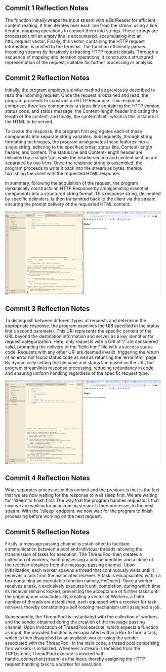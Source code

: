 ## Commit 1 Reflection Notes

The function initially wraps the input stream with a BufReader for efficient content reading. It then iterates over each line from the stream using a line iterator, mapping operations to convert them into strings. These strings are processed until an empty line is encountered, accumulating into an http_request vector. Finally, this vector, containing the HTTP request information, is printed to the terminal. The function efficiently parses incoming streams by iteratively extracting HTTP request details. Through a sequence of mapping and iteration operations, it constructs a structured representation of the request, suitable for further processing or analysis.

## Commit 2 Reflection Notes 


Initially, the program employs a similar method as previously described to read the incoming request. Once the request is obtained and read, the program proceeds to construct an HTTP Response. This response comprises three key components: a status line containing the HTTP version, status code, and status message; the Content-length header indicating the length of the content; and finally, the content itself, which in this instance is the HTML to be served.

To create the response, the program first segregates each of these components into separate string variables. Subsequently, through string formatting techniques, the program amalgamates these features into a single string, adhering to the specified order: status line, Content-length header, and content. The status line and Content-length header are delimited by a single \r\n, while the header section and content section are separated by two \r\ns. Once the response string is assembled, the program proceeds to write it back into the stream as bytes, thereby furnishing the client with the requested HTML response.

In summary, following the acquisition of the request, the program dynamically constructs an HTTP Response by amalgamating essential components into a structured string format. This response string, delineated by specific delimiters, is then transmitted back to the client via the stream, ensuring the prompt delivery of the requested HTML content.

![alt text](assets/commit2.png)

## Commit 3 Reflection Notes

To distinguish between different types of requests and determine the appropriate response, the program examines the URI specified in the status line's second parameter. This URI represents the specific content of the URL beyond the destination information and serves as a key identifier for request categorization. Here, only requests with a URI of '/' are considered valid, prompting the delivery of the 'hello.html' file with a success status code. Requests with any other URI are deemed invalid, triggering the return of an error not found status code  as well as retunring the 'error.html' page. By dynamically setting the filename and status line based on the URI, the program streamlines response processing, reducing redundancy in code and ensuring uniform handling regardless of the specific request type.

![alt text](assets/commit3.png)

## Commit 4 Reflection Notes

What separates processes in this commit and the previous is that is the fact that we are now waiting for the response to wait sleep first. We are waiting for '/sleep' to finish first. The way that the program handles requests is that now we are waiting for an incoming stream. It then processes to the next stream. With the '/sleep' endpoint, we now wait for the program to finish processing before working on the next request. 

## Commit 5 Reflection Notes


Firstly, a message passing channel is established to facilitate communication between a pool and individual threads, allowing the transmission of tasks for execution. The ThreadPool then creates a collection of workers, each possessing a unique identifier and a clone of the receiver obtained from the message passing channel. Upon initialization, each worker spawns a thread that continuously waits until it receives a task from the associated receiver. A task is encapsulated within a box containing an executable function namely, FnOnce(). Once a worker receives a task, it exclusively executes it until completion, during which time its receiver remains locked, preventing the acceptance of further tasks until the ongoing one concludes. By creating a vector of Workers, a finite number of threads are established, each equipped with a receiver for task retrieval, thereby constituting a self-looping mechanism until assigned a job.

Subsequently, the ThreadPool is instantiated with the collection of workers and the sender obtained during the creation of the message passing channel. Upon invocation of ThreadPool.execute, which expects a function as input, the provided function is encapsulated within a Box to form a task, which is then dispatched by an available worker using the sender associated with the ThreadPool. In the main code, a thread pool comprising four workers is initialized. Whenever a stream is received from the TCPListener, ThreadPool.execute is invoked with handle_connection(stream) as the input, thereby assigning the HTTP request handling task to a worker for execution.